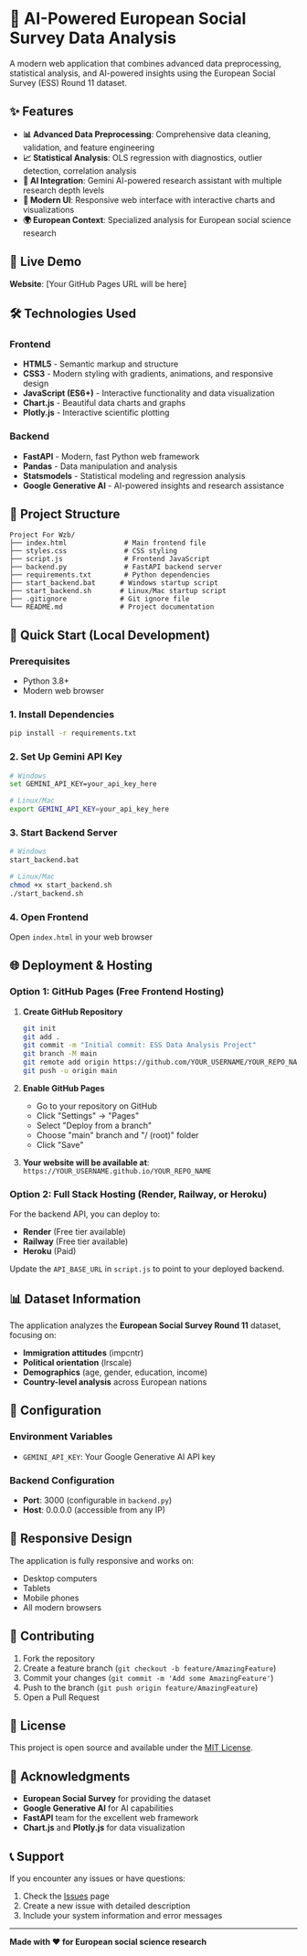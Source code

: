 # 🤖 AI-Powered European Social Survey Data Analysis

A modern web application that combines advanced data preprocessing, statistical analysis, and AI-powered insights using the European Social Survey (ESS) Round 11 dataset.

## ✨ Features

- **📊 Advanced Data Preprocessing**: Comprehensive data cleaning, validation, and feature engineering
- **📈 Statistical Analysis**: OLS regression with diagnostics, outlier detection, correlation analysis
- **🤖 AI Integration**: Gemini AI-powered research assistant with multiple research depth levels
- **🎨 Modern UI**: Responsive web interface with interactive charts and visualizations
- **🌍 European Context**: Specialized analysis for European social science research

## 🚀 Live Demo

**Website**: [Your GitHub Pages URL will be here]

## 🛠️ Technologies Used

### Frontend
- **HTML5** - Semantic markup and structure
- **CSS3** - Modern styling with gradients, animations, and responsive design
- **JavaScript (ES6+)** - Interactive functionality and data visualization
- **Chart.js** - Beautiful data charts and graphs
- **Plotly.js** - Interactive scientific plotting

### Backend
- **FastAPI** - Modern, fast Python web framework
- **Pandas** - Data manipulation and analysis
- **Statsmodels** - Statistical modeling and regression analysis
- **Google Generative AI** - AI-powered insights and research assistance

## 📁 Project Structure

```
Project For Wzb/
├── index.html              # Main frontend file
├── styles.css              # CSS styling
├── script.js               # Frontend JavaScript
├── backend.py              # FastAPI backend server
├── requirements.txt        # Python dependencies
├── start_backend.bat      # Windows startup script
├── start_backend.sh       # Linux/Mac startup script
├── .gitignore             # Git ignore file
└── README.md              # Project documentation
```

## 🚀 Quick Start (Local Development)

### Prerequisites
- Python 3.8+
- Modern web browser

### 1. Install Dependencies
```bash
pip install -r requirements.txt
```

### 2. Set Up Gemini API Key
```bash
# Windows
set GEMINI_API_KEY=your_api_key_here

# Linux/Mac
export GEMINI_API_KEY=your_api_key_here
```

### 3. Start Backend Server
```bash
# Windows
start_backend.bat

# Linux/Mac
chmod +x start_backend.sh
./start_backend.sh
```

### 4. Open Frontend
Open `index.html` in your web browser

## 🌐 Deployment & Hosting

### Option 1: GitHub Pages (Free Frontend Hosting)

1. **Create GitHub Repository**
   ```bash
   git init
   git add .
   git commit -m "Initial commit: ESS Data Analysis Project"
   git branch -M main
   git remote add origin https://github.com/YOUR_USERNAME/YOUR_REPO_NAME.git
   git push -u origin main
   ```

2. **Enable GitHub Pages**
   - Go to your repository on GitHub
   - Click "Settings" → "Pages"
   - Select "Deploy from a branch"
   - Choose "main" branch and "/ (root)" folder
   - Click "Save"

3. **Your website will be available at**: `https://YOUR_USERNAME.github.io/YOUR_REPO_NAME`

### Option 2: Full Stack Hosting (Render, Railway, or Heroku)

For the backend API, you can deploy to:
- **Render** (Free tier available)
- **Railway** (Free tier available)
- **Heroku** (Paid)

Update the `API_BASE_URL` in `script.js` to point to your deployed backend.

## 📊 Dataset Information

The application analyzes the **European Social Survey Round 11** dataset, focusing on:
- **Immigration attitudes** (impcntr)
- **Political orientation** (lrscale)
- **Demographics** (age, gender, education, income)
- **Country-level analysis** across European nations

## 🔧 Configuration

### Environment Variables
- `GEMINI_API_KEY`: Your Google Generative AI API key

### Backend Configuration
- **Port**: 3000 (configurable in `backend.py`)
- **Host**: 0.0.0.0 (accessible from any IP)

## 📱 Responsive Design

The application is fully responsive and works on:
- Desktop computers
- Tablets
- Mobile phones
- All modern browsers

## 🤝 Contributing

1. Fork the repository
2. Create a feature branch (`git checkout -b feature/AmazingFeature`)
3. Commit your changes (`git commit -m 'Add some AmazingFeature'`)
4. Push to the branch (`git push origin feature/AmazingFeature`)
5. Open a Pull Request

## 📄 License

This project is open source and available under the [MIT License](LICENSE).

## 🙏 Acknowledgments

- **European Social Survey** for providing the dataset
- **Google Generative AI** for AI capabilities
- **FastAPI** team for the excellent web framework
- **Chart.js** and **Plotly.js** for data visualization

## 📞 Support

If you encounter any issues or have questions:
1. Check the [Issues](https://github.com/YOUR_USERNAME/YOUR_REPO_NAME/issues) page
2. Create a new issue with detailed description
3. Include your system information and error messages

---

**Made with ❤️ for European social science research**
